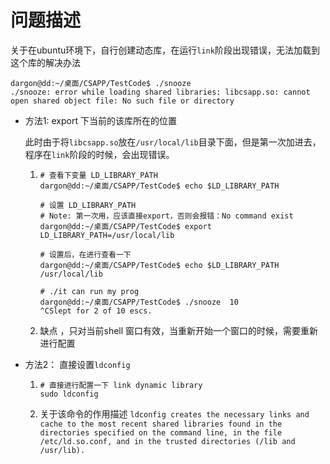 # 问题描述

关于在ubuntu环境下，自行创建动态库，在运行`link`阶段出现错误，无法加载到这个库的解决办法

```shell
dargon@dd:~/桌面/CSAPP/TestCode$ ./snooze 
./snooze: error while loading shared libraries: libcsapp.so: cannot open shared object file: No such file or directory
```

* 方法1: export 下当前的该库所在的位置

  此时由于将`libcsapp.so`放在`/usr/local/lib`目录下面，但是第一次加进去，程序在`link`阶段的时候，会出现错误。

  1. ```shell
     # 查看下变量 LD_LIBRARY_PATH 
     dargon@dd:~/桌面/CSAPP/TestCode$ echo $LD_LIBRARY_PATH
     
     # 设置 LD_LIBRARY_PATH 
     # Note: 第一次用，应该直接export，否则会报错：No command exist 
     dargon@dd:~/桌面/CSAPP/TestCode$ export LD_LIBRARY_PATH=/usr/local/lib
     
     # 设置后，在进行查看一下 
     dargon@dd:~/桌面/CSAPP/TestCode$ echo $LD_LIBRARY_PATH
     /usr/local/lib
     
     # ./it can run my prog
     dargon@dd:~/桌面/CSAPP/TestCode$ ./snooze  10
     ^CSlept for 2 of 10 escs. 
     
     ```

  2. 缺点 ，只对当前shell 窗口有效，当重新开始一个窗口的时候，需要重新进行配置

* 方法2： 直接设置`ldconfig`

  1. ```shell
     # 直接进行配置一下 link dynamic library
     sudo ldconfig
     ```

  2. 关于该命令的作用描述 `ldconfig creates the necessary links and cache to the most recent shared libraries found in the directories specified on the command line, in the file /etc/ld.so.conf, and in the trusted directories (/lib and /usr/lib).`
